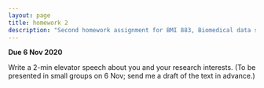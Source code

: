 ```yaml
---
layout: page
title: homework 2
description: "Second homework assignment for BMI 883, Biomedical data science professional skills, to write an elevator speech about your research."
---
```


**Due 6 Nov 2020**

Write a 2-min elevator speech about you and your research interests.
(To be presented in small groups on 6 Nov; send me a draft of the text in advance.)
